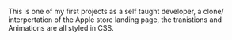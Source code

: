 This is one of my first projects as a self taught developer, a clone/ interpertation of the Apple store landing page, the tranistions and Animations are all styled in CSS.
